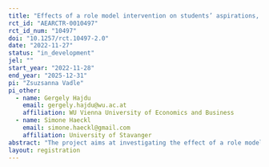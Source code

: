 ```yaml
---
title: "Effects of a role model intervention on students’ aspirations, motivation and education choices"
rct_id: "AEARCTR-0010497"
rct_id_num: "10497"
doi: "10.1257/rct.10497-2.0"
date: "2022-11-27"
status: "in_development"
jel: ""
start_year: "2022-11-28"
end_year: "2025-12-31"
pi: "Zsuzsanna Vadle"
pi_other:
  - name: Gergely Hajdu
    email: gergely.hajdu@wu.ac.at
    affiliation: WU Vienna University of Economics and Business
  - name: Simone Haeckl
    email: simone.haeckl@gmail.com
    affiliation: University of Stavanger
abstract: "The project aims at investigating the effect of a role model intervention on students' educational and career aspirations and choices. We focus on schools located in the rural are of Hungary. Students of these schools have a higher probability of being “Not in Education, Employment, or Training” after leaving school than students in the urban area. Potential reasons for the insufficient educational attainment are unrealistic expectations about the costs and benefits of education, insufficient information about potential educational paths, low self-confidence, and a lack of role models whose path students could follow. Our project provides these role models by organizing classroom visits of volunteers who share their careers and educational journey."
layout: registration
---
```


